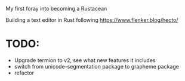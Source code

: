 My first foray into becoming a Rustacean  

Building a text editor in Rust following https://www.flenker.blog/hecto/


# TODO:
- Upgrade termion to v2, see what new features it includes
- switch from unicode-segmentation package to grapheme package
- refactor

